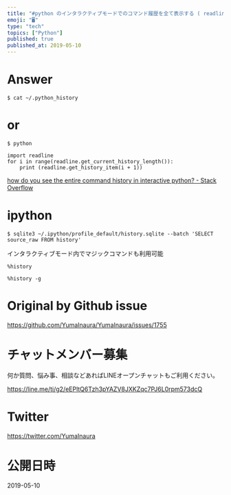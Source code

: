 ```yaml
---
title: "#python のインタラクティブモードでのコマンド履歴を全て表示する ( readline )"
emoji: "🖥"
type: "tech"
topics: ["Python"]
published: true
published_at: 2019-05-10
---
```


# Answer

`$ cat ~/.python_history`

# or

`$ python`

```
import readline
for i in range(readline.get_current_history_length()):
    print (readline.get_history_item(i + 1))
```

[how do you see the entire command history in interactive python? - Stack Overflow](https://stackoverflow.com/questions/6558765/how-do-you-see-the-entire-command-history-in-interactive-python)


# ipython

```
$ sqlite3 ~/.ipython/profile_default/history.sqlite --batch 'SELECT source_raw FROM history'
```

インタラクティブモード内でマジックコマンドも利用可能


```
%history
```

```
%history -g
```


# Original by Github issue

https://github.com/YumaInaura/YumaInaura/issues/1755








<!-- Update From Qiita API -->

# チャットメンバー募集


何か質問、悩み事、相談などあればLINEオープンチャットもご利用ください。

https://line.me/ti/g2/eEPltQ6Tzh3pYAZV8JXKZqc7PJ6L0rpm573dcQ





# Twitter


https://twitter.com/YumaInaura


<!-- Update From Qiita API -->



# 公開日時

2019-05-10

